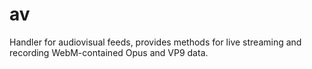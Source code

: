 # av

Handler for audiovisual feeds, provides methods for live streaming and recording WebM-contained Opus and VP9 data.